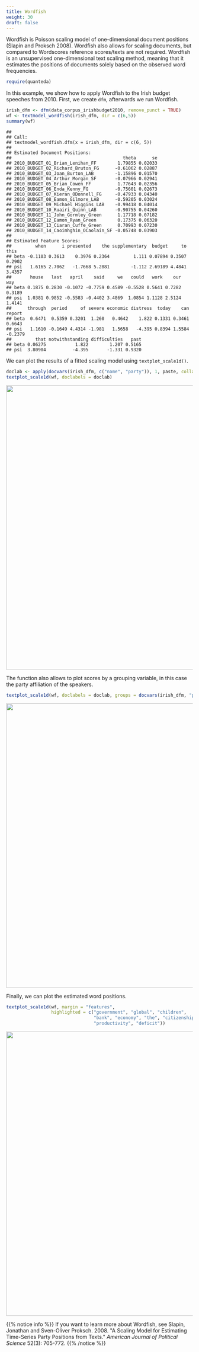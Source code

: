 ```yaml
---
title: Wordfish
weight: 30
draft: false
---
```


Wordfish is Poisson scaling model of one-dimensional document positions (Slapin and Proksch 2008). Wordfish also allows for scaling documents, but compared to Wordscores reference scores/texts are not required. Wordfish is an unsupervised one-dimensional text scaling method, meaning that it estimates the positions of documents solely based on the observed word frequencies. 


```r
require(quanteda)
```

In this example, we show how to apply Wordfish to the Irish budget speeches from 2010. First, we create `dfm`, afterwards we run Wordfish.


```r
irish_dfm <- dfm(data_corpus_irishbudget2010, remove_punct = TRUE)
wf <- textmodel_wordfish(irish_dfm, dir = c(6,5))
summary(wf)
```

```
## 
## Call:
## textmodel_wordfish.dfm(x = irish_dfm, dir = c(6, 5))
## 
## Estimated Document Positions:
##                                          theta      se
## 2010_BUDGET_01_Brian_Lenihan_FF        1.79855 0.02033
## 2010_BUDGET_02_Richard_Bruton_FG      -0.61062 0.02887
## 2010_BUDGET_03_Joan_Burton_LAB        -1.15896 0.01570
## 2010_BUDGET_04_Arthur_Morgan_SF       -0.07966 0.02941
## 2010_BUDGET_05_Brian_Cowen_FF          1.77643 0.02356
## 2010_BUDGET_06_Enda_Kenny_FG          -0.75601 0.02673
## 2010_BUDGET_07_Kieran_ODonnell_FG     -0.47933 0.04340
## 2010_BUDGET_08_Eamon_Gilmore_LAB      -0.59205 0.03024
## 2010_BUDGET_09_Michael_Higgins_LAB    -0.99418 0.04014
## 2010_BUDGET_10_Ruairi_Quinn_LAB       -0.90755 0.04260
## 2010_BUDGET_11_John_Gormley_Green      1.17718 0.07182
## 2010_BUDGET_12_Eamon_Ryan_Green        0.17375 0.06320
## 2010_BUDGET_13_Ciaran_Cuffe_Green      0.70993 0.07230
## 2010_BUDGET_14_Caoimhghin_OCaolain_SF -0.05748 0.03903
## 
## Estimated Feature Scores:
##         when      i presented    the supplementary  budget     to   this
## beta -0.1103 0.3613    0.3976 0.2364         1.111 0.07894 0.3507 0.2902
## psi   1.6165 2.7062   -1.7668 5.2881        -1.112 2.69189 4.4841 3.4357
##       house   last   april    said     we   could   work    our    way
## beta 0.1875 0.2830 -0.1072 -0.7759 0.4589 -0.5528 0.5641 0.7282 0.3189
## psi  1.0381 0.9852 -0.5583 -0.4402 3.4869  1.0854 1.1128 2.5124 1.4141
##      through  period     of severe economic distress  today    can  report
## beta  0.6471  0.5359 0.3201  1.260   0.4642    1.822 0.1331 0.3461  0.6643
## psi   1.1610 -0.1649 4.4314 -1.981   1.5658   -4.395 0.8394 1.5584 -0.2379
##         that notwithstanding difficulties   past
## beta 0.06275           1.822        1.207 0.5165
## psi  3.80904          -4.395       -1.331 0.9320
```

We can plot the results of a fitted scaling model using `textplot_scale1d()`.


```r
doclab <- apply(docvars(irish_dfm, c("name", "party")), 1, paste, collapse = " ")
textplot_scale1d(wf, doclabels = doclab)
```

<img src="/machine-learning/wordfish.en_files/figure-html/unnamed-chunk-3-1.svg" width="768" />

The function also allows to plot scores by a grouping variable, in this case the party affiliation of the speakers.


```r
textplot_scale1d(wf, doclabels = doclab, groups = docvars(irish_dfm, "party"))
```

<img src="/machine-learning/wordfish.en_files/figure-html/unnamed-chunk-4-1.svg" width="768" />

Finally, we can plot the estimated word positions.


```r
textplot_scale1d(wf, margin = "features", 
                 highlighted = c("government", "global", "children", 
                                 "bank", "economy", "the", "citizenship",
                                 "productivity", "deficit"))
```

<img src="/machine-learning/wordfish.en_files/figure-html/unnamed-chunk-5-1.svg" width="768" />

{{% notice info %}}
If you want to learn more about Wordfish, see Slapin, Jonathan and Sven-Oliver Proksch. 2008. "A Scaling Model for Estimating Time-Series Party Positions from Texts." _American Journal of Political Science_ 52(3): 705-772.
{{% /notice %}}
